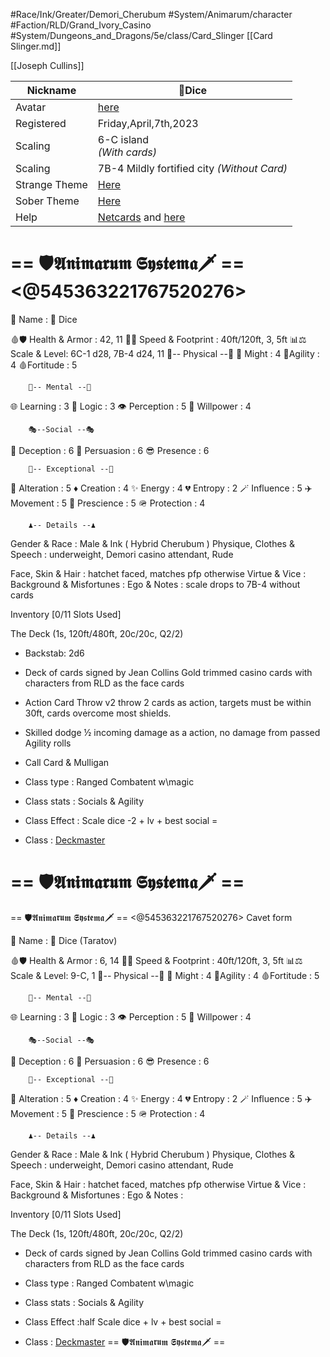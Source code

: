 
#Race/Ink/Greater/Demori_Cherubum
#System/Animarum/character
#Faction/RLD/Grand_Ivory_Casino
#System/Dungeons_and_Dragons/5e/class/Card_Slinger 
[[Card Slinger.md]]

[[Joseph Cullins]]

| Nickname      | 🎲Dice                                                                                                                                                   |
| ------------- | -------------------------------------------------------------------------------------------------------------------------------------------------------- |
| Avatar        | [here](https://cdn.discordapp.com/attachments/1057346025246957720/1093729151317454889/9C33-6BBD3ADownload2F064e2a7e8e69b7a096a09cea388666a2_Glitch3.jpg) |
| Registered    | Friday,April,7th,2023                                                                                                                                    |
| Scaling       | 6-C island <br>*(With cards)*                                                                                                                            |
| Scaling       | 7B-4 Mildly fortified city *(Without Card)*                                                                                                              |
| Strange Theme | [Here](https://music.youtube.com/watch?v=3aghe9dtq-w&feature=share)                                                                                      |
| Sober Theme   | [Here](https://music.youtube.com/watch?v=hcr5FREFt30&si=n56x9D5OLWnbQ6-o<br>)                                                                            |
| Help          | [Netcards](https://deck.of.cards/) and [here](https://discord.com/channels/684860373194899500/1081990639249543258/1159263950907650143)                   |


# == 🛡️𝕬𝖓𝖎𝖒𝖆𝖗𝖚𝖒 𝕾𝖞𝖘𝖙𝖊𝖒𝖆🗡️ == <@545363221767520276> 

👤 Name : 🎲 Dice

🩸🛡️ Health & Armor : 42, 11
🚄👣 Speed & Footprint : 40ft/120ft, 3, 5ft
📊⚖️ Scale & Level: 6C-1 d28, 7B-4 d24, 11
        👤-- Physical --👤
💪 Might : 4
👋Agility : 4
🩸Fortitude : 5

        🧠-- Mental --🧠
🌐 Learning : 3
🧩 Logic : 3
👁️ Perception : 5
🔐 Willpower : 4

        🎭--Social --🎭
🥸 Deception : 6
🤨 Persuasion : 6
😎 Presence : 6

        🌟-- Exceptional --🌟
💱 Alteration : 5
♦️ Creation : 4
✨ Energy : 4
💔 Entropy : 2
🪄 Influence : 5
✈️ Movement : 5
🧿 Prescience : 5
🪖 Protection : 4

        ♟️-- Details --♟️
Gender & Race :  Male & Ink ( Hybrid  Cherubum )
Physique, Clothes & Speech : underweight, 
Demori casino attendant, Rude

Face, Skin & Hair : hatchet faced, matches pfp otherwise 
Virtue & Vice : 
Background & Misfortunes : 
Ego & Notes : scale drops to 7B-4 without cards

Inventory [0/11 Slots Used]

The Deck (1s, 120ft/480ft, 20c/20c, Q2/2)

- Backstab: 2d6

-  Deck of cards signed by Jean Collins
Gold trimmed casino cards with characters from RLD as the face cards

- Action Card Throw v2
throw 2 cards as action, targets must be within 30ft, cards overcome most shields.

- Skilled dodge
½ incoming damage as a action, no damage from passed Agility rolls

- Call Card & Mulligan 

- Class type : Ranged Combatent w\magic
- Class stats : Socials & Agility 
- Class Effect : Scale dice -2 + lv  + best social = 
- Class : [Deckmaster](https://www.dandwiki.com/wiki/Card_Slinger_(5e_Class))
# == 🛡️𝕬𝖓𝖎𝖒𝖆𝖗𝖚𝖒 𝕾𝖞𝖘𝖙𝖊𝖒𝖆🗡️ ==


== 🛡️𝕬𝖓𝖎𝖒𝖆𝖗𝖚𝖒 𝕾𝖞𝖘𝖙𝖊𝖒𝖆🗡️ == <@545363221767520276>  Cavet form 

👤 Name : 🎲 Dice (Taratov)

🩸🛡️ Health & Armor : 6, 14
🚄👣 Speed & Footprint : 40ft/120ft, 3, 5ft
📊⚖️ Scale & Level: 9-C, 1
        👤-- Physical --👤
💪 Might : 4
👋Agility : 4
🩸Fortitude : 5

        🧠-- Mental --🧠
🌐 Learning : 3
🧩 Logic : 3
👁️ Perception : 5
🔐 Willpower : 4

        🎭--Social --🎭
🥸 Deception : 6
🤨 Persuasion : 6
😎 Presence : 6

        🌟-- Exceptional --🌟
💱 Alteration : 5
♦️ Creation : 4
✨ Energy : 4
💔 Entropy : 2
🪄 Influence : 5
✈️ Movement : 5
🧿 Prescience : 5
🪖 Protection : 4

        ♟️-- Details --♟️
Gender & Race :  Male & Ink ( Hybrid  Cherubum )
Physique, Clothes & Speech : underweight, 
Demori casino attendant, Rude

Face, Skin & Hair : hatchet faced, matches pfp otherwise 
Virtue & Vice : 
Background & Misfortunes : 
Ego & Notes :

Inventory [0/11 Slots Used]

The Deck (1s, 120ft/480ft, 20c/20c, Q2/2)

-  Deck of cards signed by Jean Collins
Gold trimmed casino cards with characters from RLD as the face cards

- Class type : Ranged Combatent w\magic
- Class stats : Socials & Agility 
- Class Effect :half Scale dice + lv  + best social = 
- Class : [Deckmaster](https://www.dandwiki.com/wiki/Card_Slinger_(5e_Class))
 == 🛡️𝕬𝖓𝖎𝖒𝖆𝖗𝖚𝖒 𝕾𝖞𝖘𝖙𝖊𝖒𝖆🗡️ ==
